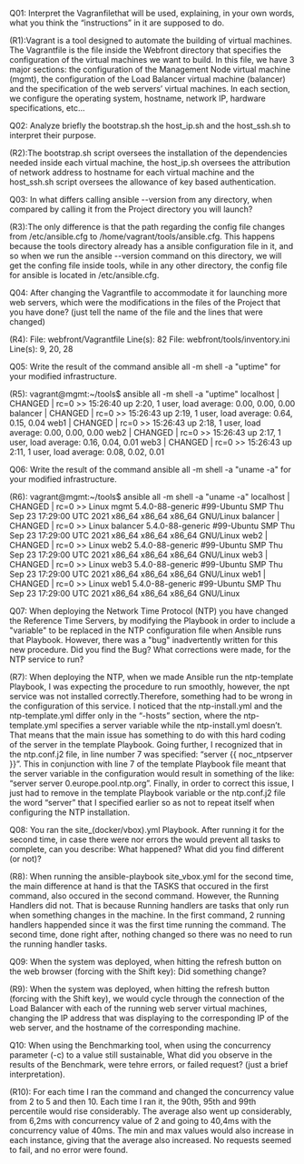 Q01: Interpret the Vagranfilethat will be used, explaining, in your own words, what you think the “instructions” in it are supposed to do.

(R1):Vagrant is a tool designed to automate the building of virtual machines. The Vagrantfile is the file inside the Webfront directory that specifies the configuration of the virtual machines we want to build. In this file, we have 3 major sections: the configuration of the Management Node virtual machine (mgmt), the configuration of the Load Balancer virtual machine (balancer) and the specification of the web servers’ virtual machines. In each section, we configure the operating system, hostname, network IP, hardware specifications, etc…

Q02: Analyze briefly the bootstrap.sh the host_ip.sh and the host_ssh.sh to interpret their purpose.

(R2):The bootstrap.sh script oversees the installation of the dependencies needed inside each virtual machine, the host_ip.sh oversees the attribution of network address to hostname for each virtual machine and the host_ssh.sh script oversees the allowance of key based authentication.

Q03: In what differs calling ansible --version from any directory, when compared by calling it from the Project directory you will launch?

(R3):The only difference is that the path regarding the config file changes from /etc/ansible.cfg to /home/vagrant/tools/ansible.cfg. This happens because the tools directory already has a ansible configuration file in it, and so when we run the ansible --version command on this directory, we will get the confing file inside tools, while in any other directory, the config file for ansible is located in /etc/ansible.cfg.

Q04: After changing the Vagrantfile to accommodate it for launching more web servers, which were the modifications in the files of the Project that you have done? (just tell the name of the file and the lines that were changed)

(R4):
File: webfront/Vagrantfile		Line(s): 82	
File: webfront/tools/inventory.ini	Line(s): 9, 20, 28


Q05: Write the result of the command ansible all -m shell -a "uptime" for your modified infrastructure.

(R5):
vagrant@mgmt:~/tools$ ansible all -m shell -a "uptime"
localhost | CHANGED | rc=0 >>
 15:26:40 up  2:20,  1 user,  load average: 0.00, 0.00, 0.00
balancer | CHANGED | rc=0 >>
 15:26:43 up  2:19,  1 user,  load average: 0.64, 0.15, 0.04
web1 | CHANGED | rc=0 >>
 15:26:43 up  2:18,  1 user,  load average: 0.00, 0.00, 0.00
web2 | CHANGED | rc=0 >>
 15:26:43 up  2:17,  1 user,  load average: 0.16, 0.04, 0.01
web3 | CHANGED | rc=0 >>
15:26:43 up  2:11,  1 user,  load average: 0.08, 0.02, 0.01


Q06: Write the result of the command ansible all -m shell -a "uname -a" for your modified infrastructure.

(R6):
vagrant@mgmt:~/tools$ ansible all -m shell -a "uname -a"
localhost | CHANGED | rc=0 >>
Linux mgmt 5.4.0-88-generic #99-Ubuntu SMP Thu Sep 23 17:29:00 UTC 2021 x86_64 x86_64 x86_64 GNU/Linux
balancer | CHANGED | rc=0 >>
Linux balancer 5.4.0-88-generic #99-Ubuntu SMP Thu Sep 23 17:29:00 UTC 2021 x86_64 x86_64 x86_64 GNU/Linux
web2 | CHANGED | rc=0 >>
Linux web2 5.4.0-88-generic #99-Ubuntu SMP Thu Sep 23 17:29:00 UTC 2021 x86_64 x86_64 x86_64 GNU/Linux
web3 | CHANGED | rc=0 >>
Linux web3 5.4.0-88-generic #99-Ubuntu SMP Thu Sep 23 17:29:00 UTC 2021 x86_64 x86_64 x86_64 GNU/Linux
web1 | CHANGED | rc=0 >>
Linux web1 5.4.0-88-generic #99-Ubuntu SMP Thu Sep 23 17:29:00 UTC 2021 x86_64 x86_64 x86_64 GNU/Linux


Q07: When deploying the Network Time Protocol (NTP) you have changed the Reference Time Servers, by modifying the Playbook in order to include a "variable" to be replaced in the NTP configuration file when Ansible runs that Playbook. However, there was a "bug" inadvertently written for this new procedure. Did you find the Bug? What corrections were made, for the NTP service to run?

(R7):
When deploying the NTP, when we made Ansible run the ntp-template Playbook, I was expecting the procedure to run smoothly, however, the npt service was not installed correctly.Therefore, something had to be wrong in the configuration of this service. I noticed that the ntp-install.yml and the ntp-template.yml differ only in the “-hosts” section, where the ntp-template.yml specifies a server variable while the ntp-install.yml doesn’t. That means that the main issue has something to do with this hard coding of the server in the template Playbook. Going further, I recognized that in the ntp.conf.j2 file, in line number 7 was specified: “server {{ noc_ntpserver }}”. This in conjunction with line 7 of the template Playbook file meant that the server variable in the configuration would result in something of the like: “server server 0.europe.pool.ntp.org”.
Finally, in order to correct this issue, I just had to remove in the template Playbook variable or the ntp.conf.j2 file the word “server” that I specified earlier so as not to repeat itself when configuring the NTP installation.


Q08: You ran the site_(docker/vbox).yml Playbook. After running it for the second time, in case there were nor errors the would prevent all tasks to complete, can you describe: What happened? What did you find different (or not)?

(R8):
When running the ansible-playbook site_vbox.yml for the second time, the main difference at hand is that the TASKS that occured in the first command, also occured in the second command. However, the Running Handlers did not. That is because Running handlers are tasks that only run when something changes in the machine. In the first command, 2 running handlers happended since it was the first time running the command. The second time, done right after, nothing changed so there was no need to run the running handler tasks.

Q09: When the system was deployed, when hitting the refresh button on the web browser (forcing with the Shift key): Did something change?

(R9):
When the system was deployed, when hitting the refresh button (forcing with the Shift key), we would cycle through the connection of the Load Balancer with each of the running web server virtual machines, changing the IP address that was displaying to the corresponding IP of the web server, and the hostname of the corresponding machine.   

Q10: When using the Benchmarking tool, when using the concurrency parameter (-c) to a value still sustainable, What did you observe in the results of the Benchmark, were tehre errors, or failed request? (just a brief interpretation).

(R10):
For each time I ran the command and changed the concurrency value from 2 to 5 and then 10. Each time I ran it, the 90th, 95th and 99th percentile would rise considerably. The average also went up considerably, from 6,2ms with concurrency value of 2 and going to 40,4ms with the concurrency value of 40ms. The min and max values would also increase in each instance, giving that the average also increased. No requests seemed to fail, and no error were found.
